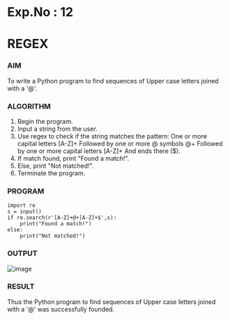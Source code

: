 # Exp.No : 12 
# REGEX 

### AIM  

To write a Python program to find sequences of Upper case letters joined with a '@'.

### ALGORITHM

1. Begin the program.  
2. Input a string from the user.
3. Use regex to check if the string matches the pattern:
   One or more capital letters [A-Z]+
   Followed by one or more @ symbols @+
   Followed by one or more capital letters [A-Z]+
   And ends there ($).
4. If match found, print "Found a match!".
5. Else, print "Not matched!".
6. Terminate the program.

### PROGRAM

```
import re
s = input()
if re.search(r'[A-Z]+@+[A-Z]+$',s):
    print("Found a match!")
else:
    print("Not matched!")

```
### OUTPUT

![image](https://github.com/user-attachments/assets/22f8d4bb-9ae2-419b-8e6c-559b4a9424f9)

### RESULT

Thus the Python program to find sequences of Upper case letters joined with a '@' was successfully founded.
